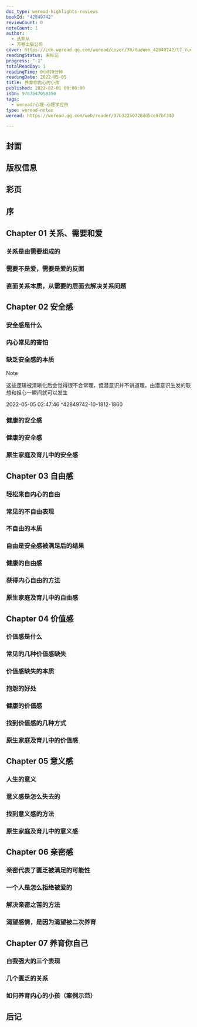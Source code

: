 ```yaml
---
doc_type: weread-highlights-reviews
bookId: "42849742"
reviewCount: 0
noteCount: 1
author:
  - 丛非从
  - 万卷出版公司
cover: https://cdn.weread.qq.com/weread/cover/38/YueWen_42849742/t7_YueWen_42849742.jpg
readingStatus: 未标记
progress: "-1"
totalReadDay: 1
readingTime: 0小时0分钟
readingDate: 2022-05-05
title: 养育你内心的小孩
published: 2022-02-01 00:00:00
isbn: 9787547058350
tags:
  - weread/心理-心理学应用
type: weread-notes
weread: https://weread.qq.com/web/reader/97b32250728dd5ce97bf340

---
```



## 封面

## 版权信息

## 彩页

## 序

## Chapter 01 关系、需要和爱

### 关系是由需要组成的

### 需要不是爱，需要是爱的反面

### 直面关系本质，从需要的层面去解决关系问题

## Chapter 02 安全感

### 安全感是什么

### 内心常见的害怕

### 缺乏安全感的本质

> [!NOTE] 
> 这些逻辑被清晰化后会觉得很不合常理，但潜意识并不讲道理，由潜意识生发的联想和担心一瞬间就可以发生
> 
> 2022-05-05 02:47:46 ^42849742-10-1812-1860

### 健康的安全感

### 健康的安全感

### 原生家庭及育儿中的安全感

## Chapter 03 自由感

### 轻松来自内心的自由

### 常见的不自由表现

### 不自由的本质

### 自由是安全感被满足后的结果

### 健康的自由感

### 获得内心自由的方法

### 原生家庭及育儿中的自由感

## Chapter 04 价值感

### 价值感是什么

### 常见的几种价值感缺失

### 价值感缺失的本质

### 抱怨的好处

### 健康的价值感

### 找到价值感的几种方式

### 原生家庭及育儿中的价值感

## Chapter 05 意义感

### 人生的意义

### 意义感是怎么失去的

### 找到意义感的方法

### 原生家庭及育儿中的意义感

## Chapter 06 亲密感

### 亲密代表了匮乏被满足的可能性

### 一个人是怎么拒绝被爱的

### 解决亲密之苦的方法

### 渴望感情，是因为渴望被二次养育

## Chapter 07 养育你自己

### 自我强大的三个表现

### 几个匮乏的关系

### 如何养育内心的小孩（案例示范）

## 后记


